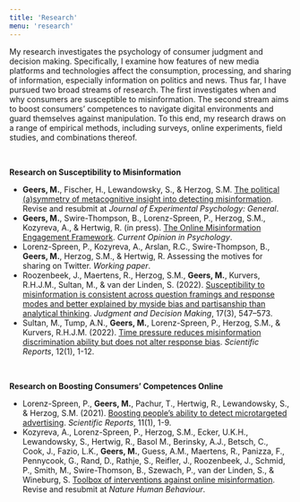 ```yaml
---
title: 'Research'
menu: 'research'
---
```


My research investigates the psychology of consumer judgment and decision making. Specifically, I examine how features of new media platforms and technologies affect the consumption, processing, and sharing of information, especially information on politics and news. Thus far, I have pursued two broad streams of research. The first investigates when and why consumers are susceptible to misinformation. The second stream aims to boost consumers’ competences to navigate digital environments and guard themselves against manipulation. To this end, my research draws on a range of empirical methods, including surveys, online experiments, field studies, and combinations thereof.

<br>

**Research on Susceptibility to Misinformation**

- **Geers, M.**, Fischer, H., Lewandowsky, S., & Herzog, S.M. [The political (a)symmetry of metacognitive insight into detecting misinformation](https://osf.io/preprints/psyarxiv/5mc8s). Revise and resubmit at *Journal of Experimental Psychology: General*.
- **Geers, M.**, Swire-Thompson, B., Lorenz-Spreen, P., Herzog, S.M., Kozyreva, A., & Hertwig, R. (in press). [The Online Misinformation Engagement Framework](https://doi.org/10.1016/j.copsyc.2023.101739). *Current Opinion in Psychology*.
- Lorenz-Spreen, P., Kozyreva, A., Arslan, R.C., Swire-Thompson, B., **Geers, M.**, Herzog, S.M., & Hertwig, R. Assessing the motives for sharing on Twitter. *Working paper*.
- Roozenbeek, J., Maertens, R., Herzog, S.M., **Geers, M.**, Kurvers, R.H.J.M., Sultan, M., & van der Linden, S. (2022). [Susceptibility to misinformation is consistent across question framings and response modes and better explained by myside bias and partisanship than analytical thinking](https://doi.org/10.1017/s1930297500003570). *Judgment and Decision Making*, 17(3), 547–573.
- Sultan, M., Tump, A.N., **Geers, M.**, Lorenz-Spreen, P., Herzog, S.M., & Kurvers, R.H.J.M. (2022). [Time pressure reduces misinformation discrimination ability but does not alter response bias](https://doi.org/10.1038/s41598-022-26209-8). *Scientific Reports*, 12(1), 1-12.

<br>

**Research on Boosting Consumers’ Competences Online**

- Lorenz-Spreen, P., **Geers, M.**, Pachur, T., Hertwig, R., Lewandowsky, S., & Herzog, S.M. (2021). [Boosting people’s ability to detect microtargeted advertising](https://doi.org/10.1038/s41598-021-94796-z). *Scientific Reports*, 11(1), 1-9.
- Kozyreva, A., Lorenz-Spreen, P., Herzog, S.M., Ecker, U.K.H., Lewandowsky, S., Hertwig, R., Basol M., Berinsky, A.J.,  Betsch, C., Cook, J., Fazio, L.K., **Geers, M.**, Guess, A.M., Maertens, R., Panizza, F., Pennycook, G.,  Rand, D., Rathje, S., Reifler, J., Roozenbeek, J., Schmid, P., Smith, M., Swire-Thomson, B., Szewach, P., van der Linden, S., & Wineburg, S. [Toolbox of interventions against online misinformation](https://psyarxiv.com/x8ejt). Revise and resubmit at *Nature Human Behaviour*.
